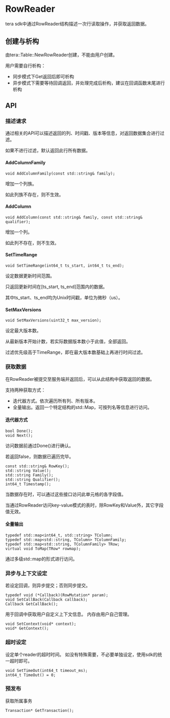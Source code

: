 # RowReader

tera sdk中通过RowReader结构描述一次行读取操作，并获取返回数据。

## 创建与析构

由tera::Table::NewRowReader创建，不能由用户创建。

用户需要自行析构：
 * 同步模式下Get返回后即可析构
 * 异步模式下需要等待回调返回，并处理完成后析构，建议在回调函数末尾进行析构
 
## API

### 描述请求

通过相关的API可以描述返回的列、时间戳、版本等信息，对返回数据集合进行过滤。

如果不进行过滤，默认返回此行所有数据。

#### AddColumnFamily

```
void AddColumnFamily(const std::string& family);
```

增加一个列族。

如此列族不存在，则不生效。

#### AddColumn

```
void AddColumn(const std::string& family, const std::string& qualifier);
```

增加一个列。

如此列不存在，则不生效。

#### SetTimeRange

```
void SetTimeRange(int64_t ts_start, int64_t ts_end);
```

设定数据更新时间范围。

只返回更新时间在[ts_start, ts_end]范围内的数据。

其中ts_start、ts_end均为Unix时间戳，单位为微秒（us）。

#### SetMaxVersions

```
void SetMaxVersions(uint32_t max_version);
```

设定最大版本数。

从最新版本开始计数，若实际数据版本数小于此值，全部返回。

过滤优先级高于TimeRange，即在最大版本数基础上再进行时间过滤。

### 获取数据

在RowReader被提交至服务端并返回后，可以从此结构中获取返回的数据。

支持两种获取方式：

 * 迭代器方式。依次遍历所有列、所有版本。
 * 全量输出。返回一个特定结构的std::Map，可按列名等信息进行访问。

#### 迭代器方式

```
bool Done();
void Next();
```

访问数据前通过Done()进行确认。

若返回false，则数据已遍历完毕。

```
const std::string& RowKey();
std::string Value();
std::string Family();
std::string Qualifier();
int64_t Timestamp();
```

当数据存在时，可以通过这些接口访问此单元格的各字段值。

当通过RowReader访问key-value模式的表时，除RowKey和Value外，其它字段值无效。

#### 全量输出

```
typedef std::map<int64_t, std::string> TColumn;
typedef std::map<std::string, TColumn> TColumnFamily;
typedef std::map<std::string, TColumnFamily> TRow;
virtual void ToMap(TRow* rowmap);
```

通过多级std::map的形式进行访问。

### 异步与上下文设定

若设定回调，则异步提交；否则同步提交。
```
typedef void (*Callback)(RowMutation* param);
void SetCallBack(Callback callback);
Callback GetCallBack();
```

用于回调中获取用户自定义上下文信息。
内存由用户自己管理。

```
void SetContext(void* context);
void* GetContext();
```

### 超时设定

设定单个reader的超时时间。
如没有特殊需要，不必要单独设定，使用sdk的统一超时即可。
```
void SetTimeOut(int64_t timeout_ms);
int64_t TimeOut() = 0;
```

### 预发布

获取所属事务
```
Transaction* GetTransaction();
```
